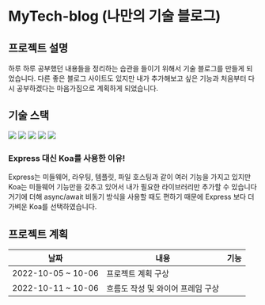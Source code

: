 # MyTech-blog (나만의 기술 블로그)

## 프로젝트 설명
하루 하루 공부했던 내용들을 정리하는 습관을 들이기 위해서 기술 블로그를 만들게 되었습니다. 다른 좋은
블로그 사이트도 있지만 내가 추가해보고 싶은 기능과 처음부터 다시 공부하겠다는 마음가짐으로 계획하게 되었습니다.

## 기술 스택
<img src="https://img.shields.io/badge/React-61DAFB?style=for-the-badge&logo=React&logoColor=white">
<img src="https://img.shields.io/badge/Node.js-339933?style=for-the-badge&logo=Node.js&logoColor=white">
<img src="https://img.shields.io/badge/MongoDB-47A248?style=for-the-badge&logo=MongoDB&logoColor=white">
<img src="https://img.shields.io/badge/Koa-33333D?style=for-the-badge&logo=Koa&logoColor=white">
<img src="https://img.shields.io/badge/Redux-764ABC?style=for-the-badge&logo=Redux&logoColor=white">

### Express 대신 Koa를 사용한 이유!
Express는 미들웨어, 라우팅, 템플릿, 파일 호스팅과 같이 여러 기능을 가지고 있지만
Koa는 미들웨어 기능만을 갖추고 있어서 내가 필요한 라이브러리만 추가할 수 있습니다 거기에 더해
async/await 비동기 방식을 사용할 때도 편하기 때문에 
Express 보다 더 가벼운 Koa를 선택하였습니다.


## 프로젝트 계획
|날짜|내용|기능|
| --- | --- | --- |
|2022-10-05 ~ 10-06|프로젝트 계획 구상||
|2022-10-11 ~ 10-06|흐름도 작성 및 와이어 프레임 구상||
